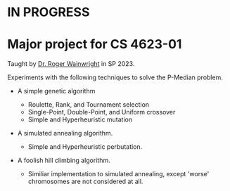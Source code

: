 # IN PROGRESS

# Major project for CS 4623-01

Taught by [Dr. Roger Wainwright](https://engineering.utulsa.edu/computer-science/faculty/profile/roger-wainwright/) in SP 2023.

Experiments with the following techniques to solve the P-Median problem.
  - A simple genetic algorithm
    - Roulette, Rank, and Tournament selection
    - Single-Point, Double-Point, and Uniform crossover
    - Simple and Hyperheuristic mutation
    
  - A simulated annealing algorithm.
    - Simple and Hyperheuristic perbutation.
    
  - A foolish hill climbing algorithm.
    - Similiar implementation to simulated annealing, except 'worse' chromosomes are not considered at all.
